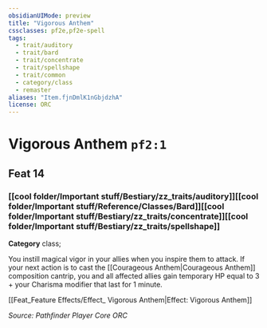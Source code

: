 ```yaml
---
obsidianUIMode: preview
title: "Vigorous Anthem"
cssclasses: pf2e,pf2e-spell
tags:
  - trait/auditory
  - trait/bard
  - trait/concentrate
  - trait/spellshape
  - trait/common
  - category/class
  - remaster
aliases: "Item.fjnDmlK1nGbjdzhA"
license: ORC
---
```

# Vigorous Anthem `pf2:1`
## Feat 14
### [[cool folder/Important stuff/Bestiary/zz_traits/auditory]][[cool folder/Important stuff/Reference/Classes/Bard]][[cool folder/Important stuff/Bestiary/zz_traits/concentrate]][[cool folder/Important stuff/Bestiary/zz_traits/spellshape]]

**Category** class; 




You instill magical vigor in your allies when you inspire them to attack. If your next action is to cast the [[Courageous Anthem|Courageous Anthem]] composition cantrip, you and all affected allies gain temporary HP equal to 3 + your Charisma modifier that last for 1 minute.

[[Feat_Feature Effects/Effect_ Vigorous Anthem|Effect: Vigorous Anthem]]

*Source: Pathfinder Player Core*
*ORC*